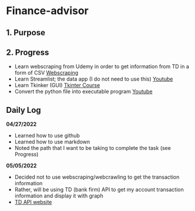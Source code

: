 # Finance-advisor


## 1. Purpose 

## 2. Progress

   - Learn webscraping from Udemy in order to get information from TD
   in a form of CSV [Webscraping](https://www.udemy.com/course/the-modern-python3-bootcamp/learn/lecture/7991196#overview)
   - Learn Streamlist; the data app (I do not need to use this) [Youtube](https://youtu.be/7zeAIEPJaoQ)
   - Learn Tkinker (GUI) [Tkinter Course](https://youtu.be/YXPyB4XeYLA)
   - Convert the python file into executable program 
     [Youtube](https://www.youtube.com/watch?v=UZX5kH72Yx4)

## Daily Log

**04/27/2022**
- Learned how to use github 
- Learned how to use markdown
- Noted the path that I want to be taking to complete the task (see Progress)
 
**05/05/2022**
- Decided not to use webscraping/webcrawling to get the transaction information
- Rather, will be using TD (bank firm) API to get my account transaction information and display it with graph
- [TD API website](https://developer.tdameritrade.com/apis)

